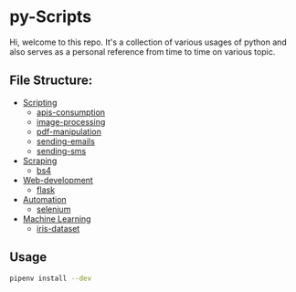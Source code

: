 # py-Scripts

Hi, welcome to this repo. It's a collection of various usages of python and also serves as a personal reference from time to time on various topic.

## File Structure:
- [Scripting]()
    - [apis-consumption]()
    - [image-processing]()
    - [pdf-manipulation]()
    - [sending-emails]()
    - [sending-sms]()
- [Scraping]()
    - [bs4]()
- [Web-development]()
    - [flask]()
- [Automation]()
    - [selenium]()
- [Machine Learning]()
    - [iris-dataset]()

## Usage

```sh
pipenv install --dev
```